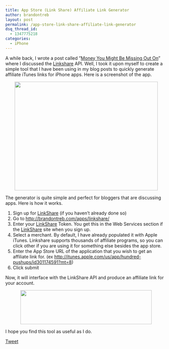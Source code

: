 ```yaml
---
title: App Store (Link Share) Affiliate Link Generator
author: brandontreb
layout: post
permalink: /app-store-link-share-affiliate-link-generator
dsq_thread_id:
  - 1347775218
categories:
  - iPhone
---
```

A while back, I wrote a post called &#8221;[Money You Might Be Missing Out On][1]&#8221; where I discussed the [Linkshare][2] API. Well, I took it upon myself to create a simple tool that I have been using in my blog posts to quickly generate affiliate iTunes links for iPhone apps. Here is a screenshot of the app.

<p style="text-align: center;">
  <a href="http://brandontreb.com/apps/linkshare/"><img class="alignnone size-full wp-image-925" title="Screen shot 2010-09-21 at 8.24.18 AM" src="http://brandontreb.com/wp-content/uploads/2010/09/Screen-shot-2010-09-21-at-8.24.18-AM.png" alt="" width="447" height="339" /></a>
</p>

<p style="text-align: left;">
  The generator is quite simple and perfect for bloggers that are discussing apps. Here is how it works.
</p>

  1. Sign up for [LinkShare][2] (if you haven&#8217;t already done so)
  2. Go to <http://brandontreb.com/apps/linkshare/>
  3. Enter your [LinkShare][2] Token. You get this in the Web Services section if the [LinkShare][2] site when you sign up.
  4. Select a merchant. By default, I have already populated it with Apple iTunes. Linkshare supports thousands of affiliate programs, so you can click other if you are using it for something else besides the app store.
  5. Enter the App Store URL of the application that you wish to get an affiliate link for. (ex http://itunes.apple.com/us/app/hundred-pushups/id301174591?mt=8)
  6. Click submit

Now, it will interface with the LinkShare API and produce an affiliate link for your account.

<p style="text-align: center;">
  <a href="http://brandontreb.com/wp-content/uploads/2010/09/Screen-shot-2010-09-21-at-8.30.33-AM.png"><img class="alignnone size-full wp-image-926" title="Screen shot 2010-09-21 at 8.30.33 AM" src="http://brandontreb.com/wp-content/uploads/2010/09/Screen-shot-2010-09-21-at-8.30.33-AM.png" alt="" width="410" height="106" /></a>
</p>

<p style="text-align: left;">
  I hope you find this tool as useful as I do.
</p>

<div style="">
  <a href="http://twitter.com/share" class="twitter-share-button" data-count="horizontal" data-text="App Store (Link Share) Affiliate Link Generator" data-url="http://brandontreb.com/app-store-link-share-affiliate-link-generator"  data-via="brandontreb" data-related="brandontreb:">Tweet</a>
</div>

 [1]: http://brandontreb.com/money-you-might-be-missing-out-on-linkshare-api-integration/
 [2]: http://click.linksynergy.com/fs-bin/stat?id=U3Wt3JDOKpI&offerid=7097.10000073&subid=0&type=4